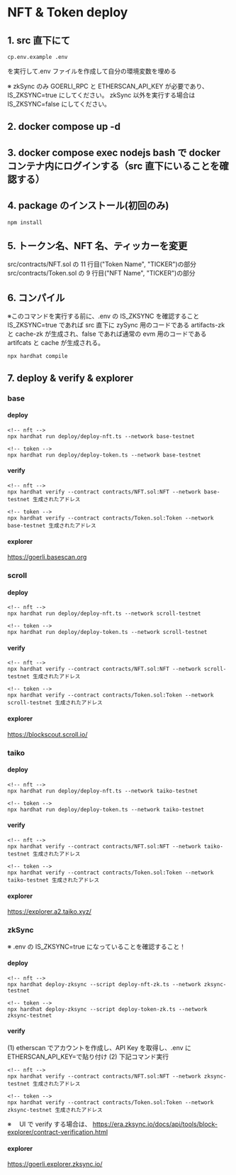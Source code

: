 # NFT & Token deploy

## 1. src 直下にて

```
cp.env.example .env
```

を実行して.env ファイルを作成して自分の環境変数を埋める

※ zkSync のみ GOERLI_RPC と ETHERSCAN_API_KEY が必要であり、IS_ZKSYNC=true にしてください。
zkSync 以外を実行する場合は IS_ZKSYNC=false にしてください。

## 2. docker compose up -d

## 3. docker compose exec nodejs bash で docker コンテナ内にログインする（src 直下にいることを確認する）

## 4. package のインストール(初回のみ)

```
npm install
```

## 5. トークン名、NFT 名、ティッカーを変更

src/contracts/NFT.sol の 11 行目("Token Name", "TICKER")の部分
src/contracts/Token.sol の 9 行目("NFT Name", "TICKER")の部分

## 6. コンパイル

※このコマンドを実行する前に、.env の IS_ZKSYNC を確認すること
IS_ZKSYNC=true であれば src 直下に zySync 用のコードである artifacts-zk と cache-zk が生成され、false であれば通常の evm 用のコードである artifcats と cache が生成される。

```
npx hardhat compile
```

## 7. deploy & verify & explorer

### base

#### deploy

```
<!-- nft -->
npx hardhat run deploy/deploy-nft.ts --network base-testnet

<!-- token -->
npx hardhat run deploy/deploy-token.ts --network base-testnet
```

#### verify

```
<!-- nft -->
npx hardhat verify --contract contracts/NFT.sol:NFT --network base-testnet 生成されたアドレス

<!-- token -->
npx hardhat verify --contract contracts/Token.sol:Token --network base-testnet 生成されたアドレス
```

#### explorer

https://goerli.basescan.org

### scroll

#### deploy

```
<!-- nft -->
npx hardhat run deploy/deploy-nft.ts --network scroll-testnet

<!-- token -->
npx hardhat run deploy/deploy-token.ts --network scroll-testnet
```

#### verify

```
<!-- nft -->
npx hardhat verify --contract contracts/NFT.sol:NFT --network scroll-testnet 生成されたアドレス

<!-- token -->
npx hardhat verify --contract contracts/Token.sol:Token --network scroll-testnet 生成されたアドレス
```

#### explorer

https://blockscout.scroll.io/

### taiko

#### deploy

```
<!-- nft -->
npx hardhat run deploy/deploy-nft.ts --network taiko-testnet

<!-- token -->
npx hardhat run deploy/deploy-token.ts --network taiko-testnet
```

#### verify

```
<!-- nft -->
npx hardhat verify --contract contracts/NFT.sol:NFT --network taiko-testnet 生成されたアドレス

<!-- token -->
npx hardhat verify --contract contracts/Token.sol:Token --network taiko-testnet 生成されたアドレス
```

#### explorer

https://explorer.a2.taiko.xyz/

### zkSync

※ .env の IS_ZKSYNC=true になっていることを確認すること！

#### deploy

```
<!-- nft -->
npx hardhat deploy-zksync --script deploy-nft-zk.ts --network zksync-testnet

<!-- token -->
npx hardhat deploy-zksync --script deploy-token-zk.ts --network zksync-testnet
```

#### verify

(1) etherscan でアカウントを作成し、API Key を取得し、.env に ETHERSCAN_API_KEY=で貼り付け
(2) 下記コマンド実行

```
<!-- nft -->
npx hardhat verify --contract contracts/NFT.sol:NFT --network zksync-testnet 生成されたアドレス

<!-- token -->
npx hardhat verify --contract contracts/Token.sol:Token --network zksync-testnet 生成されたアドレス
```

※　 UI で verify する場合は、 https://era.zksync.io/docs/api/tools/block-explorer/contract-verification.html

#### explorer

https://goerli.explorer.zksync.io/

